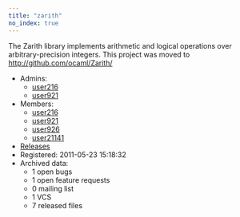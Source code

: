 ```yaml
---
title: "zarith"
no_index: true
---
```


The Zarith library implements arithmetic and logical operations over arbitrary-precision integers. This project was moved to http://github.com/ocaml/Zarith/


* Admins:
  * [user216](/users/user216)
  * [user921](/users/user921)
* Members:
  * [user216](/users/user216)
  * [user921](/users/user921)
  * [user926](/users/user926)
  * [user21141](/users/user21141)
* [Releases](https://download.ocamlcore.org/zarith)
* Registered: 2011-05-23 15:18:32
* Archived data:
  * 1 open bugs
  * 1 open feature requests
  * 0 mailing list
  * 1 VCS
  * 7 released files
